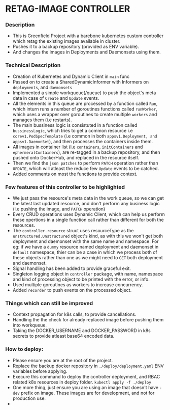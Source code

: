 # RETAG-IMAGE CONTROLLER

### Description
- This is Greenfield Project with a barebone kubernetes custom controller which retag the existing images available in cluster.
- Pushes it to a backup repository (provided as ENV variable).
- And changes the images in Deployments and Daemonsets using them.


###  Technical Description
- Creation of Kubernetes and Dynamic Client in `main` func
- Passed on to create a SharedDynamicInformer with Informers on `deployments`, and `daemonsets`
- Implemented a simple workqueue(/queue) to push the object's meta data in case of `Create` and `Update` events.
- All the elements in this queue are processed by a function called `Run`, which inturn runs a number of goroutines functions called `runWorker`, which uses a wrapper over goroutines to create multiple `workers` and manages them (i.e restarts).
- The main bussiness logic is consistuted in a function called `bussinessLogic`, which tries to get a common resource i.e `corev1.PodSpecTemplate` (i.e common in both `appsv1.Deployment, and appsv1.DaemonSet`), and then processes the containers inside them.
- All images in container list (i.e `containers`, `initContainers` and `ephermeralContainers`), are re-tagged in a backup repository, and then pushed onto DockerHub, and replaced in the resource itself.
- Then we find the `json patches` to perform `PATCH` operation rather than `UPDATE`, which will atleast the reduce few `Update` events to be catched.
- Added comments on most the functions to provide context.


### Few features of this controller to be highlighted
- We just pass the resource's meta data in the work queue, so we can get the latest last updated resource, and don't perform any business logic (i.e pushing the image, and `PATCH` operation)
- Every CRUD operations uses Dynamic Client, which can help us perform these opertions in a single function call rather than different for both the resources.
- The `controller.resource` struct uses resourceType as the `unstructured.Unstructured` object's kind, as with this we won't get both deployment and daemonset with the same name and namespace. For eg: if we have a `dummy` resource named deployment and daemonset in `default` namespace, thier can be a case in which we process both of these objects rather than one as we might need to `GET` both deployment and daemonset.
- Signal handling has been added to provide graceful exit.
- Singleton logging object in `controller` package, with name, namespace and kind of processing object to be printed with the error, or info.
- Used multiple goroutines as workers to increase concurrency.
- Added `recorder` to push events on the processed object.


### Things which can still be improved
- Context propagation for k8s calls, to provide cancellations.
- Handling the the check for already replaced image before pushing them into workqueue.
- Taking the DOCKER_USERNAME and DOCKER_PASSWORD in k8s secrets to provide atleast base64 encoded data.


### How to deploy:
- Please ensure you are at the root of the project.
- Replace the backup docker repository in `./deploy/deployment.yaml` ENV variables before applying.
- Execure this command to deploy the controller deployment, and RBAC related k8s resources in deploy folder. `kubectl apply -f ./deploy`
- One more thing, just ensure you are using an image that doesn't have `-dev` prefix on image. These images are for development, and not for production use.
- 